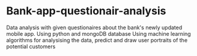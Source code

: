 # Bank-app-questionair-analysis
Data analysis with given questionaires about the bank's newly updated mobile app.
Using python and mongoDB database
Using machine learning algorithms for analysising the data, predict and draw user portraits of the potential customers 
